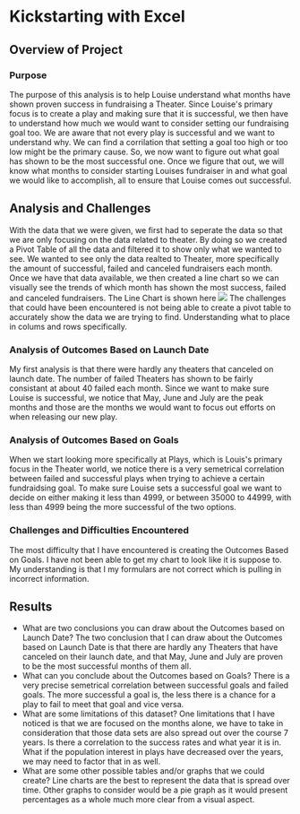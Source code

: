 # Kickstarting with Excel

## Overview of Project

### Purpose
The purpose of this analysis is to help Louise understand what months have shown proven success in fundraising a Theater. Since Louise's primary focus is to create a play and making sure that it is successful, we then have to understand how much we would want to consider setting our fundraising goal too. We are aware that not every play is successful and we want to understand why. We can find a corrilation that setting a goal too high or too low might be the primary cause. So, we now want to figure out what goal has shown to be the most successful one. Once we figure that out, we will know what months to consider starting Louises fundraiser in and what goal we would like to accomplish, all to ensure that Louise comes out successful.
## Analysis and Challenges
With the data that we were given, we first had to seperate the data so that we are only focusing on the data related to theater. By doing so we created a Pivot Table of all the data and filtered it to show only what we wanted to see. We wanted to see only the data realted to Theater, more specifically the amount of successful, failed and canceled fundraisers each month. Once we have that data available, we then created a line chart so we can visually see the trends of which month has shown the most success, failed and canceled fundraisers.
The Line Chart is shown here
![](../../../../Kickstarter_Challenge/resources/Theater_Outcomes_vs_Launch.png)
The challenges that could have been encountered is not being able to create a pivot table to accurately show the data we are trying to find. Understanding what to place in colums and rows specifically.
### Analysis of Outcomes Based on Launch Date
My first analysis is that there were hardly any theaters that canceled on launch date. The number of failed Theaters has shown to be fairly consistant at about 40 failed each month. Since we want to make sure Louise is successful, we notice that May, June and July are the peak months and those are the months we would want to focus out efforts on when releasing our new play. 
### Analysis of Outcomes Based on Goals
When we start looking more specifically at Plays, which is Louis's primary focus in the Theater world, we notice there is a very semetrical correlation between failed and successful plays when trying to achieve a certain fundraidsing goal. To make sure Louise sets a successful goal we want to decide on either making it less than 4999, or between 35000 to 44999, with less than 4999 being the more successful of the two options. 
### Challenges and Difficulties Encountered
The most difficulty that I have encountered is creating the Outcomes Based on Goals. I have not been able to get my chart to look like it is suppose to. My understanding is that I my formulars are not correct which is pulling in incorrect information.
## Results

- What are two conclusions you can draw about the Outcomes based on Launch Date?
The two conclusion that I can draw about the Outcomes based on Launch Date is that there are hardly any Theaters that have canceled on their launch date, and that May, June and July are proven to be the most successful months of them all.
- What can you conclude about the Outcomes based on Goals?
There is a very precise semetrical correlation between successful goals and failed goals. The more successful a goal is, the less there is a chance for a play to fail to meet that goal and vice versa.
- What are some limitations of this dataset?
One limitations that I have noticed is that we are focused on the months alone, we have to take in consideration that those data sets are also spread out over the course 7 years. Is there a correlation to the success rates and what year it is in. What if the population interest in plays have decreased over the years, we may need to factor that in as well.
- What are some other possible tables and/or graphs that we could create?
Line charts are the best to represent the data that is spread over time. Other graphs to consider would be a pie graph as it would present percentages as a whole much more clear from a visual aspect. 